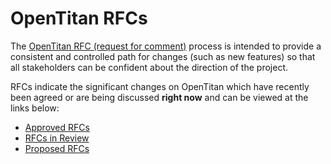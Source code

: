 # OpenTitan RFCs

The [OpenTitan RFC \(request for comment\)](./rfc_process.md) process is intended to provide a consistent and controlled path for changes (such as new features) so that all stakeholders can be confident about the direction of the project.

RFCs indicate the significant changes on OpenTitan which have recently been agreed or are being discussed **right now** and can be viewed at the links below:
- [Approved RFCs](https://github.com/lowRISC/opentitan/issues?q=is%3Aissue%20label%3ARFC%3AApproved)
- [RFCs in Review](https://github.com/lowRISC/opentitan/issues?q=is%3Aissue%20label%3A%22RFC%3ATC%20Review%22)
- [Proposed RFCs](https://github.com/lowRISC/opentitan/issues?q=is%3Aissue%20label%3ARFC%3AProposal)
